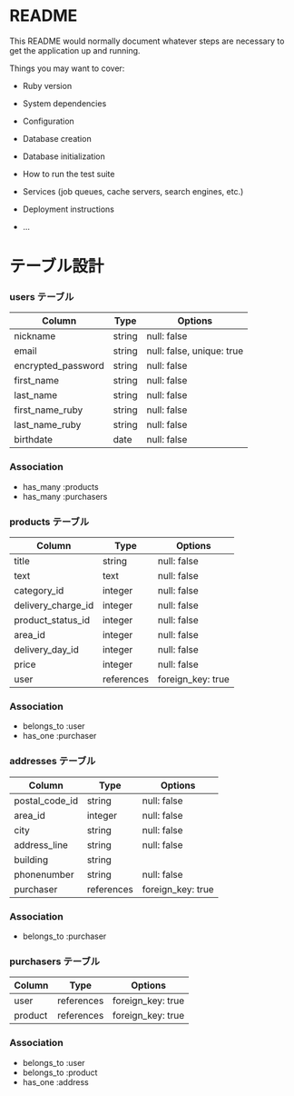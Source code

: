 # README

This README would normally document whatever steps are necessary to get the
application up and running.

Things you may want to cover:

* Ruby version

* System dependencies

* Configuration

* Database creation

* Database initialization

* How to run the test suite

* Services (job queues, cache servers, search engines, etc.)

* Deployment instructions

* ...


# テーブル設計

### users テーブル

| Column           | Type  | Options                  |
| ---------------- | ----- | ------------------------ |
|nickname          |string | null: false              |
|email             |string | null: false, unique: true|
|encrypted_password|string | null: false              |
|first_name        |string | null: false              |
|last_name         |string | null: false              |
|first_name_ruby   |string | null: false              |
|last_name_ruby    |string | null: false              |
|birthdate         |date   | null: false              |


### Association
- has_many :products
- has_many :purchasers

### products テーブル

| Column            | Type      | Options           |
| ----------------- | --------- | ----------------- |
|title              |string     | null: false       |
|text               |text       | null: false       |
|category_id        |integer    | null: false       |
|delivery_charge_id |integer    | null: false       |
|product_status_id  |integer    | null: false       |
|area_id            |integer    | null: false       |
|delivery_day_id    |integer    | null: false       |
|price              |integer    | null: false       |
|user               |references | foreign_key: true |

### Association

- belongs_to :user 
- has_one :purchaser 

### addresses テーブル

| Column        | Type      | Options           |
| ------------- | --------- | ----------------- |
|postal_code_id |string     | null: false       |
|area_id        |integer    | null: false       |
|city           |string     | null: false       |
|address_line   |string     | null: false       |
|building       |string     |                   |
|phonenumber    |string     | null: false       |
|purchaser      |references | foreign_key: true |

### Association

- belongs_to :purchaser

### purchasers テーブル

| Column     | Type      | Options           |
| ---------- | --------- | ----------------- |
|user        |references | foreign_key: true |
|product     |references | foreign_key: true |

### Association

- belongs_to :user
- belongs_to :product
- has_one :address